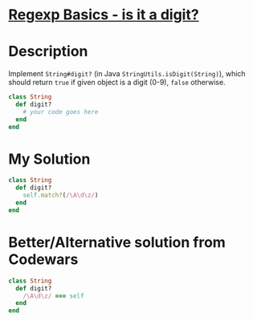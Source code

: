 # [Regexp Basics - is it a digit?](https://www.codewars.com/kata/567bf4f7ee34510f69000032)

# Description
Implement `String#digit?` (in Java `StringUtils.isDigit(String)`), which should return `true` if given object is a 
digit (0-9), `false` otherwise.

```ruby
class String
  def digit?
    # your code goes here
  end
end
```

# My Solution
```ruby
class String
  def digit?
    self.match?(/\A\d\z/)
  end
end
```

# Better/Alternative solution from Codewars
```ruby
class String
  def digit?
    /\A\d\z/ === self
  end
end
```
